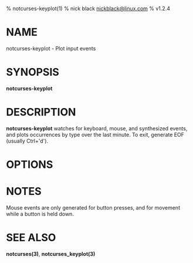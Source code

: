 % notcurses-keyplot(1)
% nick black <nickblack@linux.com>
% v1.2.4

# NAME

notcurses-keyplot - Plot input events

# SYNOPSIS

**notcurses-keyplot**

# DESCRIPTION

**notcurses-keyplot** watches for keyboard, mouse, and synthesized events, and
plots occurrences by type over the last minute. To exit, generate EOF (usually
Ctrl+'d').

# OPTIONS

# NOTES

Mouse events are only generated for button presses, and for movement while a
button is held down.

# SEE ALSO

**notcurses(3)**,
**notcurses_keyplot(3)**

